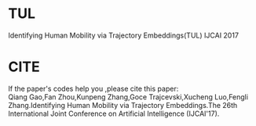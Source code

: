 # TUL
Identifying Human Mobility via Trajectory Embeddings(TUL) IJCAI 2017
# CITE
If the paper's codes help you ,please cite this paper:<br>
Qiang Gao,Fan Zhou,Kunpeng Zhang,Goce Trajcevski,Xucheng Luo,Fengli Zhang.Identifying Human Mobility via Trajectory Embeddings.The 26th International Joint Conference on Artificial Intelligence (IJCAI'17).
